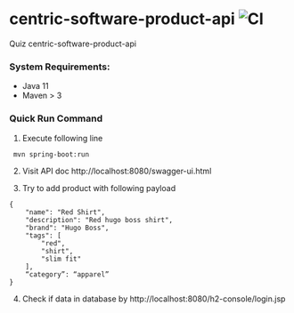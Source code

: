# centric-software-product-api ![CI](https://github.com/zt1983811/centric-software-product-api/workflows/CI/badge.svg)
Quiz centric-software-product-api

### System Requirements:
* Java 11
* Maven > 3

### Quick Run Command
1. Execute following line
```
 mvn spring-boot:run
```
2. Visit API doc 
http://localhost:8080/swagger-ui.html

3. Try to add product with following payload
```$xslt
{
    "name": "Red Shirt",
    "description": "Red hugo boss shirt",
    "brand": "Hugo Boss",
    "tags": [
        "red",
        "shirt",
        "slim fit"
    ],
    “category”: “apparel”
}
```
4. Check if data in database by 
http://localhost:8080/h2-console/login.jsp
